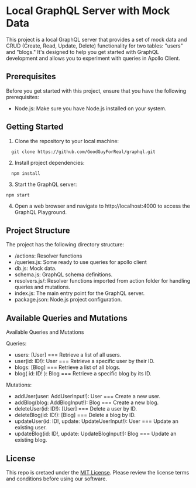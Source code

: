 # Local GraphQL Server with Mock Data

This project is a local GraphQL server that provides a set of mock data and CRUD (Create, Read, Update, Delete) functionality for two tables: "users" and "blogs." It's designed to help you get started with GraphQL development and allows you to experiment with queries in Apollo Client.

## Prerequisites

Before you get started with this project, ensure that you have the following prerequisites:

- Node.js: Make sure you have Node.js installed on your system.

## Getting Started

1. Clone the repository to your local machine:
 ```shell
   git clone https://github.com/GoodGuyForReal/graphql.git
   ```

2. Install project dependencies:
 ```shell
   npm install
   ```

3. Start the GraphQL server:
```shell
npm start
```
4. Open a web browser and navigate to http://localhost:4000 to access the GraphQL Playground.

## Project Structure
The project has the following directory structure:

* /actions: Resolver functions
* /queries.js: Some ready to use queries for apollo client
* db.js: Mock data.
* schema.js: GraphQL schema definitions.
* resolvers.js/: Resolver functions imported from action folder for handling queries and mutations.
* index.js: The main entry point for the GraphQL server.
* package.json: Node.js project configuration.

## Available Queries and Mutations
Available Queries and Mutations

Queries:
* users: [User] === Retrieve a list of all users.
* user(id: ID!): User === Retrieve a specific user by their ID.
* blogs: [Blog] === Retrieve a list of all blogs.
*  blog( id: ID! ): Blog === Retrieve a specific blog by its ID.


Mutations:
* addUser(user: AddUserInput!): User === Create a new user.
* addBlog(blog: AddBlogInput!): Blog === Create a new blog.
* deleteUser(id: ID!): [User] === Delete a user by ID.
* deleteBlog(id: ID!): [Blog] === Delete a blog by ID.
* updateUser(id: ID!, update: UpdateUserInput!): User === Update an existing user.
* updateBlog(id: ID!, update: UpdateBlogInput!): Blog === Update an existing blog.

## License
This repo is cretaed under the [MIT License](https://opensource.org/licenses/MIT). Please review the license terms and conditions before using our software.

